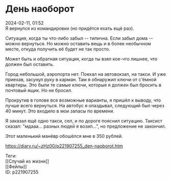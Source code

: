 День наоборот
==============

   
 2024-02-11, 01:52   
  Я вернулся из командировки (но придётся ехать ещё раз).   
   
 Ситуация, когда ты что-либо забыл -- типична. Если забыл дома -- можно вернуться. Но можно оставить вещь и в более необычном месте, откуда получить её будет не так просто.   
   
 Может быть и обратная ситуация, когда ты взял кое-что лишнее, что должен был оставить.   
   
 Город небольшой, аэропорта нет. Поехал на автовокзал, на такси. И уже приехав, засунул руку в карман. Там я обнаружил ключи от с'ёмной квартиры. Это были те самые ключи, которые я должен был бросить в почтовый ящик. Но не бросил.   
   
 Прокрутив в голове все возможные варианты, я пришёл к выводу, что лучше всего вернуться. На автобус я опаздывал, следующий был через 40 минут. Это входило в мои запасы по времени.   
   
 Я заказал ещё одно такси, сел, и по дороге пояснил ситуацию. Таксист сказал: "мдааа... разных людей я возил...", но предложение не закончил.   
   
 Этот маленький манёвр обошёлся мне в 350 рублей.   
    
 <https://diary.ru/~zHz00/p221907255_den-naoborot.htm>   
   
 Теги:   
 [[Случай из жизни]]   
 [[Фейлы]]   
 ID: p221907255